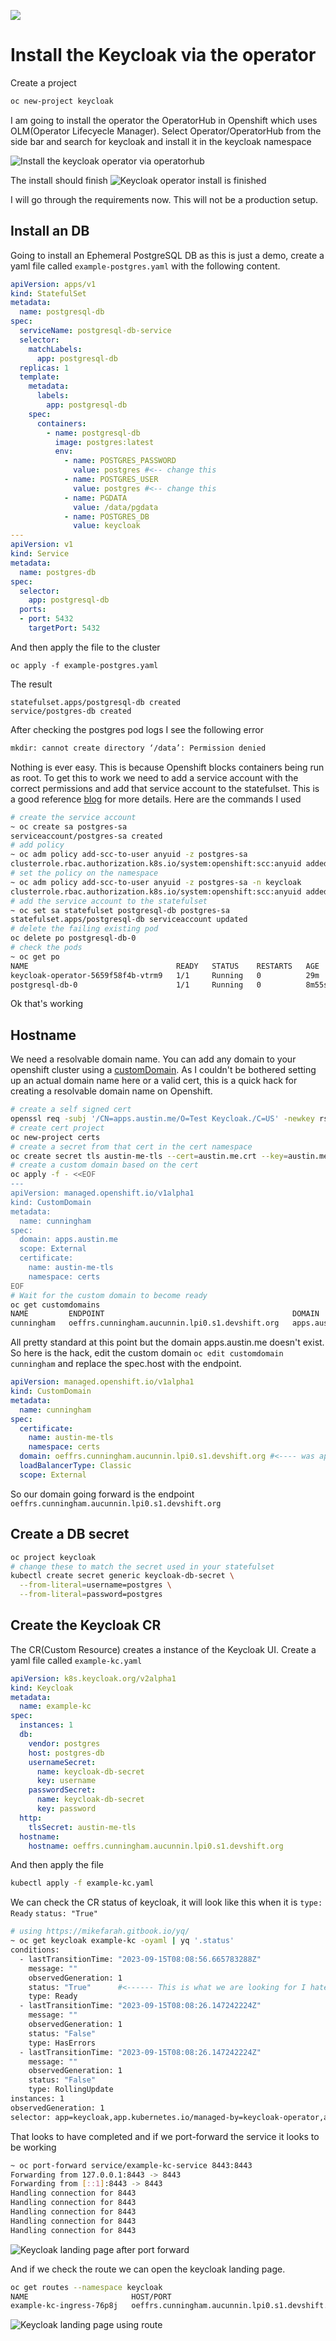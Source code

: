 



![](https://dev-to-uploads.s3.amazonaws.com/uploads/articles/gkabc2erkfgaceeax6qn.png)


# Install the Keycloak via the operator
Create a project
```bash
oc new-project keycloak
```
I am going to install the operator the OperatorHub in Openshift which uses OLM(Operator Lifecyecle Manager). Select Operator/OperatorHub from the side bar and search for keycloak and install it in the keycloak namespace

![Install the keycloak operator via operatorhub](https://dev-to-uploads.s3.amazonaws.com/uploads/articles/0sqtsuywlr70jun04wru.gif)

The install should finish
![Keycloak operator install is finished](https://dev-to-uploads.s3.amazonaws.com/uploads/articles/t5h8uiovwb07yhpo0u00.png)

I will go through the requirements now. This will not be a production setup. 

## Install an DB
Going to install an Ephemeral PostgreSQL DB as this is just a demo, create a yaml file called `example-postgres.yaml` with the following content.
```yaml
apiVersion: apps/v1
kind: StatefulSet
metadata:
  name: postgresql-db
spec:
  serviceName: postgresql-db-service
  selector:
    matchLabels:
      app: postgresql-db
  replicas: 1
  template:
    metadata:
      labels:
        app: postgresql-db
    spec:
      containers:
        - name: postgresql-db
          image: postgres:latest
          env:
            - name: POSTGRES_PASSWORD
              value: postgres #<-- change this
            - name: POSTGRES_USER
              value: postgres #<-- change this
            - name: PGDATA
              value: /data/pgdata
            - name: POSTGRES_DB
              value: keycloak
---
apiVersion: v1
kind: Service
metadata:
  name: postgres-db
spec:
  selector:
    app: postgresql-db
  ports:
  - port: 5432
    targetPort: 5432
```
And then apply the file to the cluster
```
oc apply -f example-postgres.yaml
``` 
The result 
```
statefulset.apps/postgresql-db created
service/postgres-db created
```
After checking the postgres pod logs I see the following error
```bash
mkdir: cannot create directory ‘/data’: Permission denied
```
Nothing is ever easy. This is because Openshift blocks containers being run as root. To get this to work we need to add a service account with the correct permissions and add that service account to the statefulset. This is a good reference [blog](https://suedbroecker.net/2021/12/14/open-the-door-for-root-users-in-red-hat-openshift-example-statefulset%C2%B6/) for more details. Here are the commands I used
```bash
# create the service account
~ oc create sa postgres-sa
serviceaccount/postgres-sa created
# add policy
~ oc adm policy add-scc-to-user anyuid -z postgres-sa
clusterrole.rbac.authorization.k8s.io/system:openshift:scc:anyuid added: "postgres-sa"
# set the policy on the namespace
~ oc adm policy add-scc-to-user anyuid -z postgres-sa -n keycloak
clusterrole.rbac.authorization.k8s.io/system:openshift:scc:anyuid added: "postgres-sa"
# add the service account to the statefulset
~ oc set sa statefulset postgresql-db postgres-sa
statefulset.apps/postgresql-db serviceaccount updated
# delete the failing existing pod
oc delete po postgresql-db-0
# check the pods 
~ oc get po
NAME                                 READY   STATUS    RESTARTS   AGE
keycloak-operator-5659f58f4b-vtrm9   1/1     Running   0          29m
postgresql-db-0                      1/1     Running   0          8m55s
```
Ok that's working


## Hostname

We need a resolvable domain name. You can add any domain to your openshift cluster using a [customDomain](https://docs.openshift.com/rosa/applications/deployments/osd-config-custom-domains-applications.html). As I couldn't be bothered setting up an actual domain name here or a valid cert, this is a quick hack for creating a resolvable domain name on Openshift.

```bash
# create a self signed cert 
openssl req -subj '/CN=apps.austin.me/O=Test Keycloak./C=US' -newkey rsa:2048 -nodes -keyout key.pem -x509 -days 365 -out certificate.pem
# create cert project
oc new-project certs
# create a secret from that cert in the cert namespace
oc create secret tls austin-me-tls --cert=austin.me.crt --key=austin.me.key -n certs
# create a custom domain based on the cert
oc apply -f - <<EOF                                                      
---
apiVersion: managed.openshift.io/v1alpha1
kind: CustomDomain
metadata:
  name: cunningham
spec:
  domain: apps.austin.me
  scope: External
  certificate:
    name: austin-me-tls
    namespace: certs
EOF
# Wait for the custom domain to become ready 
oc get customdomains                                              
NAME         ENDPOINT                                          DOMAIN           STATUS
cunningham   oeffrs.cunningham.aucunnin.lpi0.s1.devshift.org   apps.austin.me   Ready
```
All pretty standard at this point but the domain apps.austin.me doesn't exist. So here is the hack, edit the custom domain `oc edit customdomain cunningham` and replace the spec.host with the endpoint. 
```yaml
apiVersion: managed.openshift.io/v1alpha1
kind: CustomDomain
metadata: 
  name: cunningham
spec:
  certificate:
    name: austin-me-tls
    namespace: certs
  domain: oeffrs.cunningham.aucunnin.lpi0.s1.devshift.org #<---- was apps.austin.me now points at the endpoint
  loadBalancerType: Classic
  scope: External
```

So our domain going forward is the endpoint `oeffrs.cunningham.aucunnin.lpi0.s1.devshift.org`


## Create a DB secret
```bash
oc project keycloak
# change these to match the secret used in your statefulset
kubectl create secret generic keycloak-db-secret \
  --from-literal=username=postgres \
  --from-literal=password=postgres
```
## Create the Keycloak CR 
The CR(Custom Resource) creates a instance of the Keycloak UI. Create a yaml file called `example-kc.yaml`

```yaml
apiVersion: k8s.keycloak.org/v2alpha1
kind: Keycloak
metadata:
  name: example-kc
spec:
  instances: 1
  db:
    vendor: postgres
    host: postgres-db
    usernameSecret:
      name: keycloak-db-secret
      key: username
    passwordSecret:
      name: keycloak-db-secret
      key: password
  http:
    tlsSecret: austin-me-tls
  hostname:
    hostname: oeffrs.cunningham.aucunnin.lpi0.s1.devshift.org
```
And then apply the file
```bash
kubectl apply -f example-kc.yaml
```
We can check the CR status of keycloak, it will look like this when it is `type: Ready` `status: "True"`
```bash
# using https://mikefarah.gitbook.io/yq/
~ oc get keycloak example-kc -oyaml | yq '.status'
conditions:
  - lastTransitionTime: "2023-09-15T08:08:56.665783288Z"
    message: ""
    observedGeneration: 1
    status: "True"      #<------ This is what we are looking for I hate these condition to difficult to read a first glance
    type: Ready
  - lastTransitionTime: "2023-09-15T08:08:26.147242224Z"
    message: ""
    observedGeneration: 1
    status: "False"
    type: HasErrors
  - lastTransitionTime: "2023-09-15T08:08:26.147242224Z"
    message: ""
    observedGeneration: 1
    status: "False"
    type: RollingUpdate
instances: 1
observedGeneration: 1
selector: app=keycloak,app.kubernetes.io/managed-by=keycloak-operator,app.kubernetes.io/instance=example-kc

```
That looks to have completed and if we port-forward the service it looks to be working
```bash
~ oc port-forward service/example-kc-service 8443:8443
Forwarding from 127.0.0.1:8443 -> 8443
Forwarding from [::1]:8443 -> 8443
Handling connection for 8443
Handling connection for 8443
Handling connection for 8443
Handling connection for 8443
Handling connection for 8443
``` 
![Keycloak landing page after port forward](https://dev-to-uploads.s3.amazonaws.com/uploads/articles/ve5ibgtju5lygkqig1dg.png)

And if we check the route we can open the keycloak landing page.
```bash
oc get routes --namespace keycloak
NAME                       HOST/PORT                                                    PATH   SERVICES             PORT    TERMINATION            WILDCARD
example-kc-ingress-76p8j   oeffrs.cunningham.aucunnin.lpi0.s1.devshift.org ... 1 more          example-kc-service   https   passthrough/Redirect   None
```
![Keycloak landing page using route](https://dev-to-uploads.s3.amazonaws.com/uploads/articles/fdtz3dm9ydp14nshyy0r.png)







